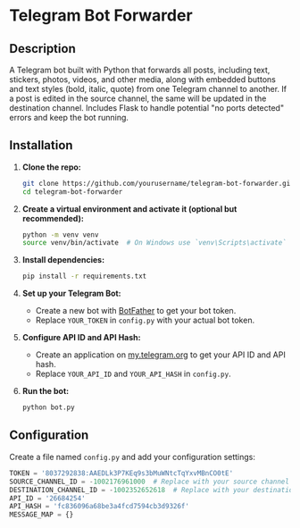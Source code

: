 # Telegram Bot Forwarder

## Description
A Telegram bot built with Python that forwards all posts, including text, stickers, photos, videos, and other media, along with embedded buttons and text styles (bold, italic, quote) from one Telegram channel to another. If a post is edited in the source channel, the same will be updated in the destination channel. Includes Flask to handle potential "no ports detected" errors and keep the bot running.

## Installation

1. **Clone the repo:**
    ```bash
    git clone https://github.com/yourusername/telegram-bot-forwarder.git
    cd telegram-bot-forwarder
    ```

2. **Create a virtual environment and activate it (optional but recommended):**
    ```bash
    python -m venv venv
    source venv/bin/activate  # On Windows use `venv\Scripts\activate`
    ```

3. **Install dependencies:**
    ```bash
    pip install -r requirements.txt
    ```

4. **Set up your Telegram Bot:**
   - Create a new bot with [BotFather](https://t.me/BotFather) to get your bot token.
   - Replace `YOUR_TOKEN` in `config.py` with your actual bot token.

5. **Configure API ID and API Hash:**
   - Create an application on [my.telegram.org](https://my.telegram.org) to get your API ID and API hash.
   - Replace `YOUR_API_ID` and `YOUR_API_HASH` in `config.py`.

6. **Run the bot:**
    ```bash
    python bot.py
    ```

## Configuration

Create a file named `config.py` and add your configuration settings:
```python
TOKEN = '8037292838:AAEDLk3P7KEq9s3bMuWNtcTqYxvMBnCO0tE'
SOURCE_CHANNEL_ID = -1002176961000  # Replace with your source channel ID
DESTINATION_CHANNEL_ID = -1002352652618  # Replace with your destination channel ID
API_ID = '26684254'
API_HASH = 'fc836096a68be3a4fcd7594cb3d9326f'
MESSAGE_MAP = {}
